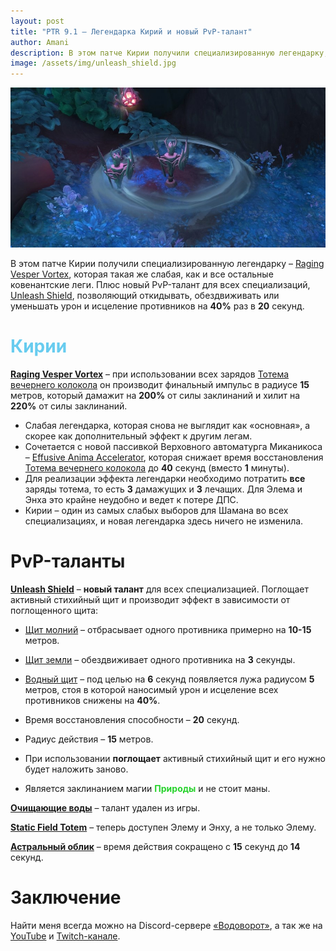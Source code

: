 ```yaml
---    
layout: post    
title: "PTR 9.1 – Легендарка Кирий и новый PvP-талант"    
author: Amani
description: В этом патче Кирии получили специализированную легендарку, которая такая же слабая, как и все остальные ковенантские леги. Плюс новый PvP-талант для всех специализаций, позволяющий откидывать, обездвиживать или уменьшать урон и исцеление противников на 40% раз в 20 секунд.
image: /assets/img/unleash_shield.jpg
---
```


<p align="center">
<img src="/assets/img/unleash_shield.jpg" > 
</p>

В этом патче Кирии получили специализированную легендарку – [Raging Vesper Vortex](https://ru.wowhead.com/spell=356789), которая такая же слабая, как и все остальные ковенантские леги. Плюс новый PvP-талант для всех специализаций, [Unleash Shield](https://ru.wowhead.com/spell=356736), позволяющий откидывать, обездвиживать или уменьшать урон и исцеление противников на **40%** раз в **20** секунд.

<!--more-->

# <span style="color:#68ccef;font-size:1em;">Кирии</span>

<a href="https://ru.wowhead.com/spell=356789" target="blank" data-wh-icon-size="medium" >**Raging Vesper Vortex**</a> – при использовании всех зарядов [Тотема вечернего колокола](https://ru.wowhead.com/spell=324386) он производит финальный импульс в радиусе **15** метров, который дамажит на **200%** от силы заклинаний и хилит на **220%** от силы заклинаний.

* Слабая легендарка, которая снова не выглядит как «основная», а скорее как дополнительный эффект к другим легам.
* Сочетается с новой пассивкой Верховного автоматурга Миканикоса – [Effusive Anima Accelerator](https://ru.wowhead.com/spell=352188), которая снижает время восстановления [Тотема вечернего колокола](https://ru.wowhead.com/spell=324386) до **40** секунд (вместо **1** минуты).
* Для реализации эффекта легендарки необходимо потратить **все** заряды тотема, то есть **3** дамажущих и **3** лечащих. Для Элема и Энха это крайне неудобно и ведет к потере ДПС.
* Кирии – один из самых слабых выборов для Шамана во всех специализациях, и новая легендарка здесь ничего не изменила.

# PvP-таланты

<a href="https://ru.wowhead.com/spell=356736/" target="blank" data-wh-icon-size="medium" >**Unleash Shield**</a> – **новый талант** для всех специализацией. Поглощает активный стихийный щит и производит эффект в зависимости от поглощенного щита:

* [Щит молний](https://ru.wowhead.com/spell=192106) – отбрасывает одного противника примерно на **10-15** метров.
* [Щит земли](https://ru.wowhead.com/spell=974) – обездвиживает одного противника на **3** секунды.
* [Водный щит](https://ru.wowhead.com/spell=52127) – под целью на **6** секунд появляется лужа радиусом **5** метров, стоя в которой наносимый урон и исцеление всех противников снижены на **40%**.

* Время восстановления способности – **20** секунд.
* Радиус действия – **15** метров.
* При использовании **поглощает** активный стихийный щит и его нужно будет наложить заново.
* Является заклинанием магии <span style="color:#26d22b;font-size:1em;">**Природы**</span> и не стоит маны.

<a href="https://ru.wowhead.com/spell=204247/" target="blank" data-wh-icon-size="medium" >**Очищающие воды**</a> – талант удален из игры.

<a href="https://ru.wowhead.com/spell=355580/" target="blank" data-wh-icon-size="medium" >**Static Field Totem**</a> – теперь доступен Элему и Энху, а не только Элему.

<a href="https://ru.wowhead.com/spell=210918/" target="blank" data-wh-icon-size="medium" >**Астральный облик**</a> – время действия сокращено с **15** секунд до **14** секунд.

# Заключение

Найти меня всегда можно на Discord-сервере [«Водоворот»](https://discord.gg/vodovorot), а так же на [YouTube](https://www.youtube.com/Amanizandalari) и [Twitch-канале](https://www.twitch.tv/amanizandalari).
